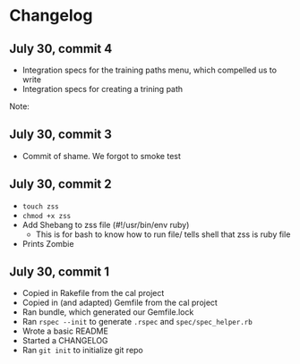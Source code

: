 # Changelog

## July 30, commit 4

  * Integration specs for the training paths menu, which compelled us to write
  * Integration specs for creating a trining path

Note:

## July 30, commit 3

  * Commit of shame. We forgot to smoke test

## July 30, commit 2

  * `touch zss`
  * `chmod +x zss`
  * Add Shebang to zss file (#!/usr/bin/env ruby)
    * This is for bash to know how to run file/ tells shell that zss is ruby file
  * Prints Zombie

## July 30, commit 1

  * Copied in Rakefile from the cal project
  * Copied in (and adapted) Gemfile from the cal project
  * Ran bundle, which generated our Gemfile.lock
  * Ran `rspec --init` to generate `.rspec` and `spec/spec_helper.rb`
  * Wrote a basic README
  * Started a CHANGELOG
  * Ran `git init` to initialize git repo
